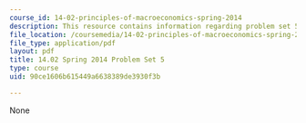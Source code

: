 ```yaml
---
course_id: 14-02-principles-of-macroeconomics-spring-2014
description: This resource contains information regarding problem set 5.
file_location: /coursemedia/14-02-principles-of-macroeconomics-spring-2014/90ce1606b615449a6638389de3930f3b_MIT14_02S14_pset5.pdf
file_type: application/pdf
layout: pdf
title: 14.02 Spring 2014 Problem Set 5
type: course
uid: 90ce1606b615449a6638389de3930f3b

---
```

None